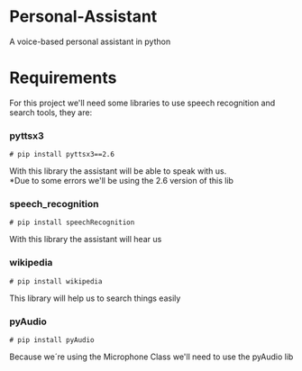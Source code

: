 # Personal-Assistant
A voice-based personal assistant in python

# Requirements
For this project we'll need some libraries to use speech recognition and search tools, they are:

### pyttsx3  
	# pip install pyttsx3==2.6  
With this library the assistant will be able to speak with us.  
*Due to some errors we'll be using the 2.6 version of this lib  
	  
### speech_recognition 
	# pip install speechRecognition  
With this library the assistant will hear us  

### wikipedia 
	# pip install wikipedia  
This library will help us to search things easily  

### pyAudio 
	# pip install pyAudio  
Because we´re using the Microphone Class we'll need to use the pyAudio lib  
